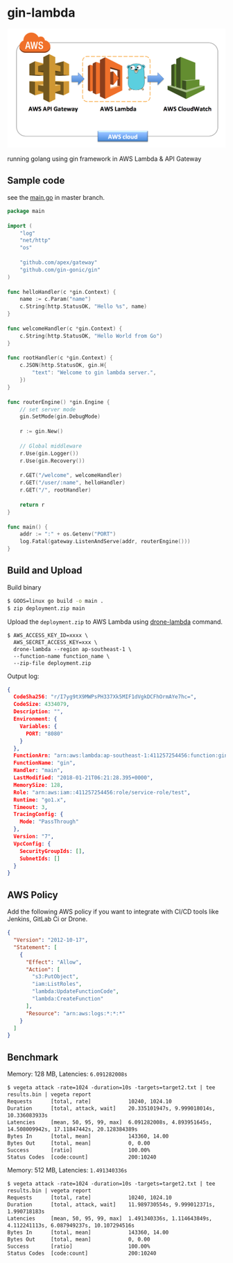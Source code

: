 # gin-lambda

<img src="./images/logo.png" />

running golang using gin framework in AWS Lambda &amp; API Gateway

## Sample code

see the [main.go](./main.go) in master branch.

```go
package main

import (
	"log"
	"net/http"
	"os"

	"github.com/apex/gateway"
	"github.com/gin-gonic/gin"
)

func helloHandler(c *gin.Context) {
	name := c.Param("name")
	c.String(http.StatusOK, "Hello %s", name)
}

func welcomeHandler(c *gin.Context) {
	c.String(http.StatusOK, "Hello World from Go")
}

func rootHandler(c *gin.Context) {
	c.JSON(http.StatusOK, gin.H{
		"text": "Welcome to gin lambda server.",
	})
}

func routerEngine() *gin.Engine {
	// set server mode
	gin.SetMode(gin.DebugMode)

	r := gin.New()

	// Global middleware
	r.Use(gin.Logger())
	r.Use(gin.Recovery())

	r.GET("/welcome", welcomeHandler)
	r.GET("/user/:name", helloHandler)
	r.GET("/", rootHandler)

	return r
}

func main() {
	addr := ":" + os.Getenv("PORT")
	log.Fatal(gateway.ListenAndServe(addr, routerEngine()))
}
```

## Build and Upload

Build binary

```sh
$ GOOS=linux go build -o main .
$ zip deployment.zip main
```

Upload the `deployment.zip` to AWS Lambda using [drone-lambda](https://github.com/appleboy/drone-lambda) command.

```
$ AWS_ACCESS_KEY_ID=xxxx \ 
  AWS_SECRET_ACCESS_KEY=xxx \
  drone-lambda --region ap-southeast-1 \
  --function-name function_name \
  --zip-file deployment.zip
```

Output log:

```json
{
  CodeSha256: "r/I7yg9tX9MWPsPH337Xk5MIF1dVgkDCFhOrmAYe7hc=",
  CodeSize: 4334079,
  Description: "",
  Environment: {
    Variables: {
      PORT: "8080"
    }
  },
  FunctionArn: "arn:aws:lambda:ap-southeast-1:411257254456:function:gin:7",
  FunctionName: "gin",
  Handler: "main",
  LastModified: "2018-01-21T06:21:28.395+0000",
  MemorySize: 128,
  Role: "arn:aws:iam::411257254456:role/service-role/test",
  Runtime: "go1.x",
  Timeout: 3,
  TracingConfig: {
    Mode: "PassThrough"
  },
  Version: "7",
  VpcConfig: {
    SecurityGroupIds: [],
    SubnetIds: []
  }
}
```

## AWS Policy

Add the following AWS policy if you want to integrate with CI/CD tools like Jenkins, GitLab Ci or Drone.

```json
{
  "Version": "2012-10-17",
  "Statement": [
    {
      "Effect": "Allow",
      "Action": [
        "s3:PutObject",
        "iam:ListRoles",
        "lambda:UpdateFunctionCode",
        "lambda:CreateFunction"
      ],
      "Resource": "arn:aws:logs:*:*:*"
    }
  ]
}
```

## Benchmark

Memory: 128 MB, Latencies: `6.091282008s`

```
$ vegeta attack -rate=1024 -duration=10s -targets=target2.txt | tee results.bin | vegeta report
Requests      [total, rate]            10240, 1024.10
Duration      [total, attack, wait]    20.335101947s, 9.999018014s, 10.336083933s
Latencies     [mean, 50, 95, 99, max]  6.091282008s, 4.893951645s, 14.508009942s, 17.11847442s, 20.128384389s
Bytes In      [total, mean]            143360, 14.00
Bytes Out     [total, mean]            0, 0.00
Success       [ratio]                  100.00%
Status Codes  [code:count]             200:10240
```

Memory: 512 MB, Latencies: `1.491340336s`

```
$ vegeta attack -rate=1024 -duration=10s -targets=target2.txt | tee results.bin | vegeta report
Requests      [total, rate]            10240, 1024.10
Duration      [total, attack, wait]    11.989730554s, 9.999012371s, 1.990718183s
Latencies     [mean, 50, 95, 99, max]  1.491340336s, 1.114643849s, 4.112241113s, 6.087949237s, 10.107294516s
Bytes In      [total, mean]            143360, 14.00
Bytes Out     [total, mean]            0, 0.00
Success       [ratio]                  100.00%
Status Codes  [code:count]             200:10240
```
